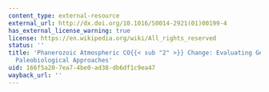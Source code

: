 ```yaml
---
content_type: external-resource
external_url: http://dx.doi.org/10.1016/S0014-2921(01)00199-4
has_external_license_warning: true
license: https://en.wikipedia.org/wiki/All_rights_reserved
status: ''
title: 'Phanerozoic Atmospheric CO{{< sub "2" >}} Change: Evaluating Geochemical and
  Paleobiological Approaches'
uid: 166f5a20-7ea7-4be0-ad38-db6df1c9ea47
wayback_url: ''
---
```

